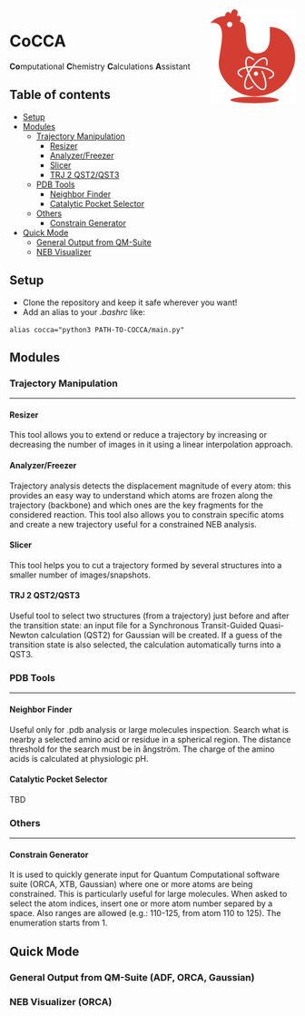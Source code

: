 <img src="img/CoCCA.png" align="right" />

# CoCCA
**Co**mputational **C**hemistry **C**alculations **A**ssistant

## Table of contents
  - [Setup](#setup)
  - [Modules](#modules)
    - [Trajectory Manipulation](#trajectory-manipulation)
      - [Resizer](#resizer)
      - [Analyzer/Freezer](#analyzer/freezer)
      - [Slicer](#slicer)
      - [TRJ 2 QST2/QST3](#TRJ-2-QST2/QST3)
    - [PDB Tools](#pdb-tools)
      - [Neighbor Finder](#neighbor-finder)
      - [Catalytic Pocket Selector](#neighbor-finder)
    - [Others](#others)
      - [Constrain Generator](#constrain-generator)
  - [Quick Mode](#quick-mode)
      - [General Output from QM-Suite](#General-Output-from-QM-Suite-(ADF,-ORCA,-Gaussian))
      - [NEB Visualizer](#NEB-Visualizer)

## Setup
- Clone the repository and keep it safe wherever you want!
- Add an alias to your *.bashrc* like:

```
alias cocca="python3 PATH-TO-COCCA/main.py"
```

## Modules
### Trajectory Manipulation
---
#### **Resizer**
This tool allows you to extend or reduce a trajectory by increasing or decreasing the number of images in it using a linear interpolation approach.

#### **Analyzer/Freezer**
Trajectory analysis detects the displacement magnitude of every atom: this provides an easy way to understand which atoms are frozen along the trajectory (backbone) and which ones are the key fragments for the considered reaction. This tool also allows you to constrain specific atoms and create a new trajectory useful for a constrained NEB analysis.

#### **Slicer**
This tool helps you to cut a trajectory formed by several structures into a smaller number of images/snapshots.

#### **TRJ 2 QST2/QST3**
Useful tool to select two structures (from a trajectory) just before and after the transition state: an input file for a Synchronous Transit-Guided Quasi-Newton calculation (QST2) for Gaussian will be created. If a guess of the transition state is also selected, the calculation automatically turns into a QST3.
### PDB Tools
---
#### **Neighbor Finder**
Useful only for .pdb analysis or large molecules inspection. Search what is nearby a selected amino acid or residue in a spherical region. The distance threshold for the search must be in ångström. The charge of the amino acids is calculated at physiologic pH.

#### **Catalytic Pocket Selector**
TBD

### Others
---
#### **Constrain Generator**
It is used to quickly generate input for Quantum Computational software suite (ORCA, XTB, Gaussian) where one or more atoms are being constrained. This is particularly useful for large molecules.
When asked to select the atom indices, insert one or more atom number separed by a space. Also ranges are allowed (e.g.: 110-125, from atom 110 to 125). The enumeration starts from 1.

## Quick Mode

### General Output from QM-Suite (ADF, ORCA, Gaussian)

### NEB Visualizer (ORCA)
